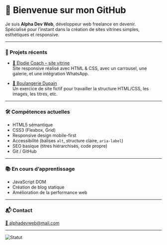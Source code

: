 # 👋 Bienvenue sur mon GitHub

Je suis **Alpha Dev Web**, développeur web freelance en devenir.  
Spécialisé pour l’instant dans la création de sites vitrines simples, esthétiques et responsive.

---

### 🚀 Projets récents

- [💼 Élodie Coach – site vitrine](https://alphadevweb.github.io/elodie-coach/)  
  Site responsive réalisé avec HTML & CSS, avec un carrousel, une galerie, et une intégration WhatsApp.

- [🥖 Boulangerie Dupain](https://alphadevweb.github.io/boulangerie-dupain/index.html)  
  Un exercice de site fictif pour travailler la structure HTML/CSS, les images, les titres, etc.

---

### 🛠️ Compétences actuelles

- HTML5 sémantique
- CSS3 (Flexbox, Grid)
- Responsive design mobile-first
- Accessibilité (balises `alt`, structure claire, `aria-label`)
- SEO basique (titres hiérarchisés, code propre)
- Git / GitHub

---

### 📚 En cours d’apprentissage

- JavaScript DOM
- Création de blog statique
- Amélioration de la performance web

---

### 📬 Contact

[📧 alphadevweb@mail.com](mailto:alphadevweb.freelance@gmail.com)

---

![Statut](https://img.shields.io/badge/disponibilit%C3%A9-non%20disponible-red?style=flat-square)
